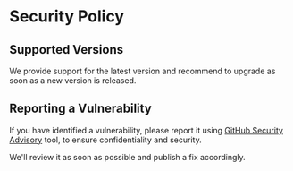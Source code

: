 # Security Policy

## Supported Versions

We provide support for the latest version and recommend to upgrade as soon as a new version is released.

## Reporting a Vulnerability

If you have identified a vulnerability, please report it using [GitHub Security Advisory](https://github.com/abilian/nua/security/advisories/new) tool, to ensure confidentiality and security.

We'll review it as soon as possible and publish a fix accordingly.
